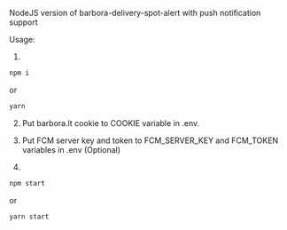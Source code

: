 NodeJS version of barbora-delivery-spot-alert with push notification support

Usage:

1.
```bash
npm i
```
or
```bash
yarn
```

2. Put barbora.lt cookie to COOKIE variable in .env.

3. Put FCM server key and token to FCM_SERVER_KEY and FCM_TOKEN variables in .env (Optional)

4.
```bash
npm start
```
or
```bash
yarn start
```
